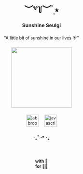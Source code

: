 <h1 align="center">︶꒷꒦︶ ๋࣭ ⭑</h1>

###

<h3 align="center">Sunshine Seulgi</h3>

###

<p align="center">"A little bit of sunshine in our lives ☀️"</p>

###

<div align="center">
  <img height="200" src="https://i.pinimg.com/474x/7c/b2/76/7cb276749f96804425c7be31f3b5decf.jpg"  />
</div>

###

<div align="center">
  <img src="https://skillicons.dev/icons?i=bots" height="40" alt="abbrobotstudio logo"  />
  <img width="12" />
  <img src="https://skillicons.dev/icons?i=js" height="40" alt="javascript logo"  />
</div>

###

<h3 align="center">‧₊˚ ⋅* ‧₊</h3>

###

<br clear="both">

<h4 align="center">with 💝<br>for 🏳️‍🌈</h4>

###